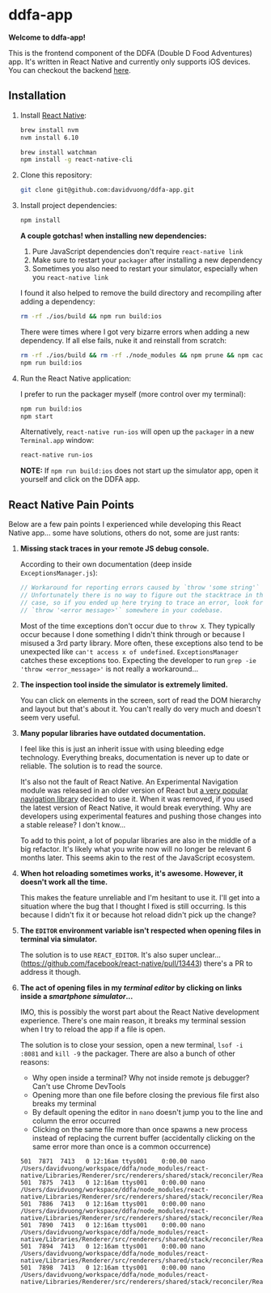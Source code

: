 # ddfa-app

**Welcome to ddfa-app!**

This is the frontend component of the DDFA (Double D Food Adventures) app. It's written in React Native and currently only supports iOS devices. You can checkout the backend [here](https://github.com/davidvuong/ddfa-api).

## Installation

1. Install [React Native](https://facebook.github.io/react-native/docs/getting-started.html):

    ```bash
    brew install nvm
    nvm install 6.10

    brew install watchman
    npm install -g react-native-cli
    ```

1. Clone this repository:

    ```bash
    git clone git@github.com:davidvuong/ddfa-app.git
    ```

1. Install project dependencies:

    ```bash
    npm install
    ```

    **A couple gotchas! when installing new dependencies:**

    1. Pure JavaScript dependencies don't require `react-native link`
    1. Make sure to restart your `packager` after installing a new dependency
    1. Sometimes you also need to restart your simulator, especially when you `react-native link`

    I found it also helped to remove the build directory and recompiling after adding a dependency:

    ```bash
    rm -rf ./ios/build && npm run build:ios
    ```

    There were times where I got very bizarre errors when adding a new dependency. If all else fails, nuke it and reinstall from scratch:

    ```bash
    rm -rf ./ios/build && rm -rf ./node_modules && npm prune && npm cache clean && npm i
    npm run build:ios
    ```

1. Run the React Native application:

    I prefer to run the packager myself (more control over my terminal):

    ```bash
    npm run build:ios
    npm start
    ```

    Alternatively, `react-native run-ios` will open up the `packager` in a new `Terminal.app` window:

    ```bash
    react-native run-ios
    ```

    **NOTE:** If `npm run build:ios` does not start up the simulator app, open it yourself and click on the DDFA app.

## React Native Pain Points

Below are a few pain points I experienced while developing this React Native app... some have solutions, others do not, some are just rants:

1. **Missing stack traces in your remote JS debug console.**

    According to their own documentation (deep inside `ExceptionsManager.js`):

    ```js
    // Workaround for reporting errors caused by `throw 'some string'`
    // Unfortunately there is no way to figure out the stacktrace in this
    // case, so if you ended up here trying to trace an error, look for
    // `throw '<error message>'` somewhere in your codebase.
    ```

    Most of the time exceptions don't occur due to `throw X`. They typically occur because I done something I didn't think through or because I misused a 3rd party library. More often, these exceptions also tend to be unexpected like `can't access x of undefined`. `ExceptionsManager` catches these exceptions too. Expecting the developer to run `grep -ie 'throw <error_message>'` is not really a workaround...

1. **The inspection tool inside the simulator is extremely limited.**

    You can click on elements in the screen, sort of read the DOM hierarchy and layout but that's about it. You can't really do very much and doesn't seem very useful.

1. **Many popular libraries have outdated documentation.**

    I feel like this is just an inherit issue with using bleeding edge technology. Everything breaks, documentation is never up to date or reliable. The solution is to read the source.

    It's also not the fault of React Native. An Experimental Navigation module was released in an older version of React but [a very popular navigation library](https://github.com/aksonov/react-native-router-flux/issues/1289) decided to use it. When it was removed, if you used the latest version of React Native, it would break everything. Why are developers using experimental features and pushing those changes into a stable release? I don't know...

    To add to this point, a lot of popular libraries are also in the middle of a big refactor. It's likely what you write now will no longer be relevant 6 months later. This seems akin to the rest of the JavaScript ecosystem.

1. **When hot reloading sometimes works, it's awesome. However, it doesn't work all the time.**

    This makes the feature unreliable and I'm hesitant to use it. I'll get into a situation where the bug that I thought I fixed is still occurring. Is this because I didn't fix it or because hot reload didn't pick up the change?

1. **The `EDITOR` environment variable isn't respected when opening files in terminal via simulator.**

    The solution is to use `REACT_EDITOR`. It's also super unclear... (https://github.com/facebook/react-native/pull/13443) there's a PR to address it though.

1. **The act of opening files in my _terminal editor_ by clicking on links inside a _smartphone simulator_...**

    IMO, this is possibly the worst part about the React Native development experience. There's one main reason, it breaks my terminal session when I try to reload the app if a file is open.

    The solution is to close your session, open a new terminal, `lsof -i :8081` and `kill -9` the packager. There are also a bunch of other reasons:

    - Why open inside a terminal? Why not inside remote js debugger? Can't use Chrome DevTools
    - Opening more than one file before closing the previous file first also breaks my terminal
    - By default opening the editor in `nano` doesn't jump you to the line and column the error occurred
    - Clicking on the same file more than once spawns a new process instead of replacing the current buffer (accidentally clicking on the same error more than once is a common occurrence)

    ```
    501  7871  7413   0 12:16am ttys001    0:00.00 nano /Users/davidvuong/workspace/ddfa/node_modules/react-native/Libraries/Renderer/src/renderers/shared/stack/reconciler/ReactReconciler.js
    501  7875  7413   0 12:16am ttys001    0:00.00 nano /Users/davidvuong/workspace/ddfa/node_modules/react-native/Libraries/Renderer/src/renderers/shared/stack/reconciler/ReactReconciler.js
    501  7886  7413   0 12:16am ttys001    0:00.00 nano /Users/davidvuong/workspace/ddfa/node_modules/react-native/Libraries/Renderer/src/renderers/shared/stack/reconciler/ReactReconciler.js
    501  7890  7413   0 12:16am ttys001    0:00.00 nano /Users/davidvuong/workspace/ddfa/node_modules/react-native/Libraries/Renderer/src/renderers/shared/stack/reconciler/ReactReconciler.js
    501  7894  7413   0 12:16am ttys001    0:00.00 nano /Users/davidvuong/workspace/ddfa/node_modules/react-native/Libraries/Renderer/src/renderers/shared/stack/reconciler/ReactReconciler.js
    501  7898  7413   0 12:16am ttys001    0:00.00 nano /Users/davidvuong/workspace/ddfa/node_modules/react-native/Libraries/Renderer/src/renderers/shared/stack/reconciler/ReactReconciler.js
    ```

